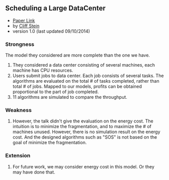 Scheduling a Large DataCenter
----

- [Paper Link](http://www.nii.ac.jp/shonan/seminar011/files/2012/02/stein.pdf)
- by [Cliff Stein](http://www.columbia.edu/~cs2035/)
- version 1.0 (last updated 09/10/2014)

### Strongness
The model they considered are more complete than the one we have.

1. They considered a data center consisting of several machines, each machine has CPU resources.
2. Users submit jobs to data center. Each job consists of several tasks. The algorithms  are evaluated on the total # of tasks completed, rather than total # of jobs. Mapped to our models, profits can be obtained proportional to the part of job completed.
3. 11 algorithms are simulated to compare the throughput.

### Weakness
1. However, the talk didn't give the evaluation on the energy cost. The intuition is to minimize the fragmentation, and to maximize the # of machines unused.  However, 
there is no simulation result on the energy cost. And the designed algorithms such as "SOS" is not based on the goal of minimize the fragmentation.

### Extension
1. For future work, we may consider energy cost in this model. Or they may have done that.
